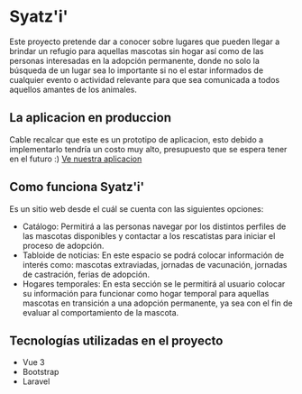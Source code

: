 
# Syatz'i'
Este proyecto pretende dar a conocer sobre lugares que pueden llegar a brindar un refugio para aquellas mascotas sin hogar así como de las personas interesadas en la adopción permanente, donde no solo la búsqueda de un lugar sea lo importante si no el estar informados de cualquier evento o actividad relevante para que sea comunicada a todos aquellos amantes de los animales.

## La aplicacion en produccion
Cable recalcar que este es un prototipo de aplicacion, esto debido a implementarlo tendría un costo muy alto, presupuesto que se espera tener en el futuro :)
[Ve nuestra aplicacion](http://44.201.131.123/)


## Como funciona Syatz'i'
Es un sitio web desde el cuál se cuenta con las siguientes opciones:
- Catálogo: Permitirá a las personas navegar por los distintos perfiles de las mascotas disponibles y contactar a los rescatistas para iniciar el proceso de adopción.
- Tabloide de noticias: En este espacio se podrá colocar información de interés como: mascotas extraviadas, jornadas de vacunación, jornadas de castración, ferias de adopción.
- Hogares temporales: En esta sección se le permitirá al usuario colocar su información para funcionar como hogar temporal para aquellas mascotas en transición a una adopción permanente, ya sea con el fin de evaluar al comportamiento de la mascota. 

## Tecnologías utilizadas en el proyecto
- Vue 3
- Bootstrap
- Laravel
